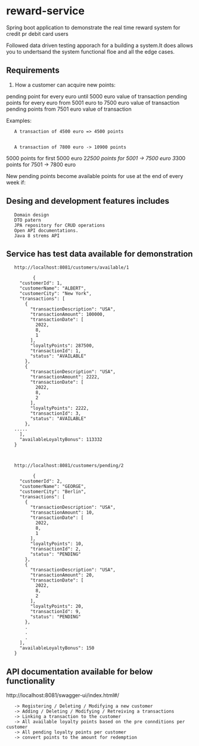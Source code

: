 # reward-service 

Spring boot application to demonstrate the real time reward system for credit pr debit card users 

Followed data driven testing apporach for a building a system.It does allows you to undertsand the system functional floe and all the edge cases.

## Requirements

1. How a customer can acquire new points:


pending point for every euro until 5000 euro value of transaction
pending points for every euro from 5001 euro to 7500 euro value of transaction
pending points from 7501 euro value of transaction

Examples:

       A transaction of 4500 euro => 4500 points


       A transaction of 7800 euro -> 10900 points

5000 points for first 5000 euro
2*2500 points for 5001 -> 7500 euro
3*300 points for 7501 -> 7800 euro 

New pending points become available points for use at the end of every week if:

## Desing and development features includes
       Domain design
       DTO patern
       JPA repository for CRUD operations
       Open API documentations.
       Java 8 strems API
       
## Service has test data available for demonstration 

       http://localhost:8081/customers/available/1

              {
         "customerId": 1,
         "customerName": "ALBERT",
         "customerCity": "New York",
         "transactions": [
           {
             "transactionDescription": "USA",
             "transactionAmount": 100000,
             "transactionDate": [
               2022,
               8,
               1
             ],
             "loyaltyPoints": 287500,
             "transactionId": 1,
             "status": "AVAILABLE"
           },
           {
             "transactionDescription": "USA",
             "transactionAmount": 2222,
             "transactionDate": [
               2022,
               8,
               2
             ],
             "loyaltyPoints": 2222,
             "transactionId": 3,
             "status": "AVAILABLE"
           },
       .....
         ],
         "availableLoyaltyBonus": 113332
       }
       
       

       http://localhost:8081/customers/pending/2

              {
         "customerId": 2,
         "customerName": "GEORGE",
         "customerCity": "Berlin",
         "transactions": [
           {
             "transactionDescription": "USA",
             "transactionAmount": 10,
             "transactionDate": [
               2022,
               8,
               1
             ],
             "loyaltyPoints": 10,
             "transactionId": 2,
             "status": "PENDING"
           },
           {
             "transactionDescription": "USA",
             "transactionAmount": 20,
             "transactionDate": [
               2022,
               8,
               2
             ],
             "loyaltyPoints": 20,
             "transactionId": 9,
             "status": "PENDING"
           },
           .
           .
           .
         ],
         "availableLoyaltyBonus": 150
       }

## API documentation available for below functionality

http://localhost:8081/swagger-ui/index.html#/

       -> Registering / Deleting / Modifying a new customer 
       -> Adding / Deleting / Modifying / Retreiving a transactions
       -> Linking a transaction to the customer
       -> All available loyalty points based on the pre connditions per customer
       -> All pending loyalty points per customer
       -> convert points to the amount for redemption






